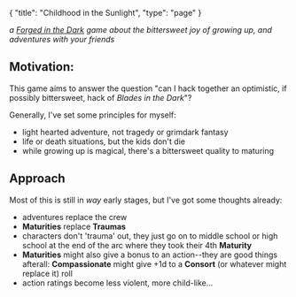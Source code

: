 {
  "title": "Childhood in the Sunlight",
  "type": "page"
}

*a [Forged in the Dark](https://bladesinthedark.com/licensing) game about
the bittersweet joy of growing up, and adventures with your friends*

## Motivation:

This game aims to answer the question "can I hack together an optimistic, if
possibly bittersweet, hack of _Blades in the Dark_"?

Generally, I've set some principles for myself:

- light hearted adventure, not tragedy or grimdark fantasy
- life or death situations, but the kids don't die
- while growing up is magical, there's a bittersweet quality to maturing

## Approach

Most of this is still in *way* early stages, but I've got some thoughts
already:

- adventures replace the crew
- **Maturities** replace **Traumas**
- characters don't 'trauma' out, they just go on to middle school or high school at the end of
  the arc where they took their 4th **Maturity**
- **Maturities** might also give a bonus to an action--they are good things
  afterall: **Compassionate** might give +1d to a **Consort** (or whatever might
  replace it) roll
- action ratings become less violent, more child-like...
